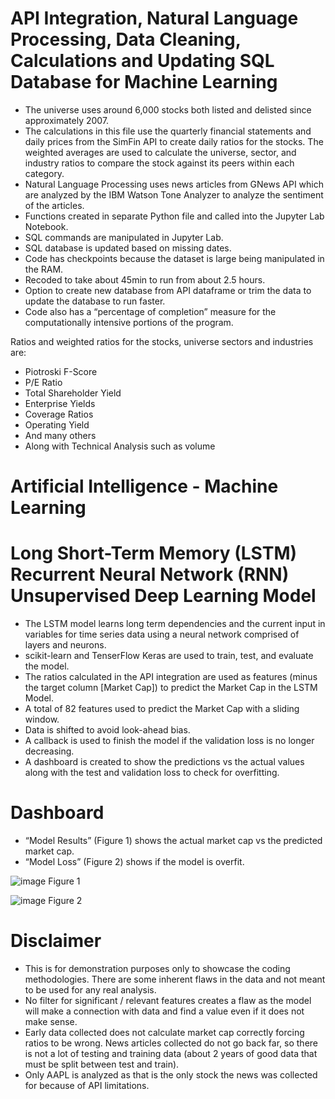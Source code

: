 # API Integration, Natural Language Processing, Data Cleaning, Calculations and Updating SQL Database for Machine Learning

- The universe uses around 6,000 stocks both listed and delisted since approximately 2007.
- The calculations in this file use the quarterly financial statements and daily prices from the SimFin API to create daily ratios for the stocks. The weighted averages are used to calculate the universe, sector, and industry ratios to compare the stock against its peers within each category.
- Natural Language Processing uses news articles from GNews API which are analyzed by the IBM Watson Tone Analyzer to analyze the sentiment of the articles.
- Functions created in separate Python file and called into the Jupyter Lab Notebook.
- SQL commands are manipulated in Jupyter Lab.
- SQL database is updated based on missing dates.
- Code has checkpoints because the dataset is large being manipulated in the RAM.
- Recoded to take about 45min to run from about 2.5 hours.
- Option to create new database from API dataframe or trim the data to update the database to run faster.
- Code also has a “percentage of completion” measure for the computationally intensive portions of the program.

Ratios and weighted ratios for the stocks, universe sectors and industries are:
- Piotroski F-Score
- P/E Ratio
- Total Shareholder Yield
- Enterprise Yields
- Coverage Ratios
- Operating Yield
- And many others
- Along with Technical Analysis such as volume


# Artificial Intelligence - Machine Learning
# Long Short-Term Memory (LSTM) Recurrent Neural Network (RNN) Unsupervised Deep Learning Model

- The LSTM model learns long term dependencies and the current input in variables for time series data using a neural network comprised of layers and neurons.
- scikit-learn and TenserFlow Keras are used to train, test, and evaluate the model.
- The ratios calculated in the API integration are used as features (minus the target column [Market Cap]) to predict the Market Cap in the LSTM Model.
- A total of 82 features used to predict the Market Cap with a sliding window.
- Data is shifted to avoid look-ahead bias.
- A callback is used to finish the model if the validation loss is no longer decreasing.
- A dashboard is created to show the predictions vs the actual values along with the test and validation loss to check for overfitting.



# Dashboard
- “Model Results” (Figure 1) shows the actual market cap vs the predicted market cap.
- “Model Loss” (Figure 2) shows if the model is overfit.

![image](https://user-images.githubusercontent.com/71287557/116837191-5df9de80-ab97-11eb-9e61-4cbb530efa16.png)
Figure 1

![image](https://user-images.githubusercontent.com/71287557/116837212-710cae80-ab97-11eb-91eb-63c729aa8185.png)
Figure 2


# Disclaimer
- This is for demonstration purposes only to showcase the coding methodologies. There are some inherent flaws in the data and not meant to be used for any real analysis.
- No filter for significant / relevant features creates a flaw as the model will make a connection with data and find a value even if it does not make sense.
- Early data collected does not calculate market cap correctly forcing ratios to be wrong. News articles collected do not go back far, so there is not a lot of testing and training data (about 2 years of good data that must be split between test and train).
- Only AAPL is analyzed as that is the only stock the news was collected for because of API limitations.
